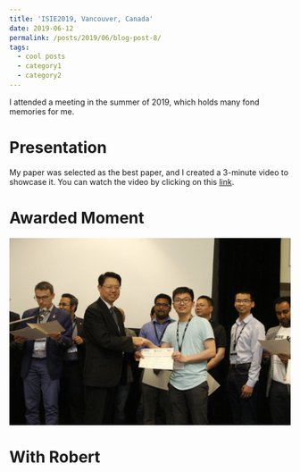 ```yaml
---
title: 'ISIE2019, Vancouver, Canada'
date: 2019-06-12
permalink: /posts/2019/06/blog-post-8/
tags:
  - cool posts
  - category1
  - category2
---
```


I attended a meeting in the summer of 2019, which holds many fond memories for me.

Presentation
======
My paper was selected as the best paper, and I created a 3-minute video to showcase it. You can watch the video by clicking on this [link](https://www.youtube.com/watch?v=klparlT9_Dk&list=LL&index=117&t=43s&ab_channel=IEEEIndustrialElectronicsSociety). 

Awarded Moment 
======
<img src="/images/timeline/ISIE2019_awardedmoment.jpg" style="display: block; margin: auto;" />

With Robert  
======
